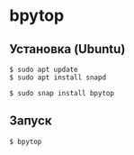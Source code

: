 # bpytop
## Установка (Ubuntu)
```shell
$ sudo apt update
$ sudo apt install snapd
```
```shell
$ sudo snap install bpytop
```
## Запуск
```shell
$ bpytop
```
